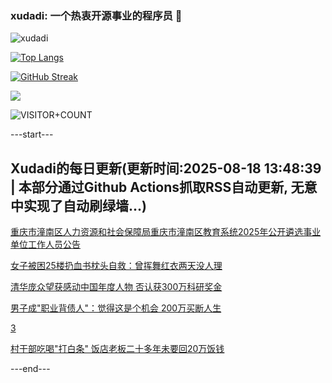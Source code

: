 ### xudadi: 一个热衷开源事业的程序员 👋

![xudadi](https://github-readme-stats-git-masterorgs-github-readme-stats-team.vercel.app/api?username=xudadi)

[![Top Langs](https://github-readme-stats.vercel.app/api/top-langs/?username=xudadi)](https://github.com/anuraghazra/github-readme-stats)

[![GitHub Streak](https://streak-stats.demolab.com?user=xudadi&locale=zh_Hans)](https://git.io/streak-stats)

![](https://raw.githubusercontent.com/xudadi/xudadi/main/assets/github-contribution-grid-snake.svg)

![VISITOR+COUNT](https://komarev.com/ghpvc/?username=xudadi&label=VISITOR+COUNT)


---start---

## Xudadi的每日更新(更新时间:2025-08-18 13:48:39 | 本部分通过Github Actions抓取RSS自动更新, 无意中实现了自动刷绿墙...)

[重庆市潼南区人力资源和社会保障局重庆市潼南区教育系统2025年公开遴选事业单位工作人员公告](https://www.gongkaoleida.com/article/2570152)

[女子被困25楼扔血书枕头自救：曾挥舞红衣两天没人理](https://m.163.com/news/article/K76L4QR4051492T3.html)

[清华庞众望获感动中国年度人物 否认获300万科研奖金](https://m.163.com/news/article/K76JFL7H0530JPVV.html)

[男子成"职业背债人"：觉得这是个机会 200万买断人生](https://m.163.com/news/article/K76FVAIM053469LG.html)

[3](https://m.163.com/touch/news/sub/domestic)

[村干部吃喝"打白条" 饭店老板二十多年未要回20万饭钱](https://m.163.com/news/article/K764KQ20051282UI.html)

---end---
